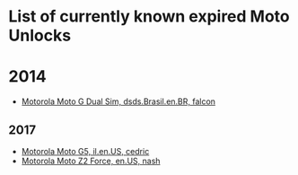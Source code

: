 # List of currently known expired Moto Unlocks

# 2014
- [Motorola Moto G Dual Sim, dsds.Brasil.en.BR, falcon](https://t.me/TadiBlog/285)

## 2017
- [Motorola Moto G5, il.en.US, cedric](https://forums.lenovo.com/topic/findpost/1734/5234690/6297769)
- [Motorola Moto Z2 Force, en.US, nash](https://forums.lenovo.com/t5/MOTOROLA-Android-Developer-Community/Can-t-generate-Unique-Unlock-Key-Moto-Z2-Force/m-p/5232069)
